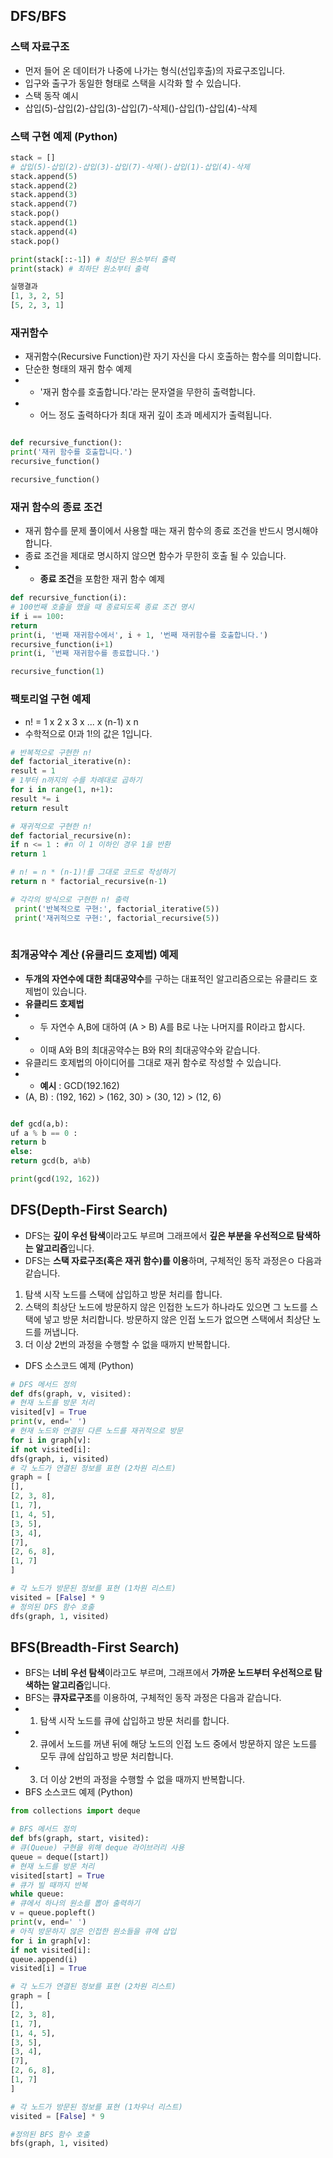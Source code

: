 ## DFS/BFS 

### 스택 자료구조
+ 먼저 들어 온 데이터가 나중에 나가는 형식(선입후출)의 자료구조입니다.
+ 입구와 출구가 동일한 형태로 스택을 시각화 할 수 있습니다.
+ 스택 동작 예시
+ 삽입(5)-삽입(2)-삽입(3)-삽입(7)-삭제()-삽입(1)-삽입(4)-삭제
### 스택 구현 예제 (Python)
```python
stack = []
# 삽입(5)-삽입(2)-삽입(3)-삽입(7)-삭제()-삽입(1)-삽입(4)-삭제
stack.append(5)
stack.append(2)
stack.append(3)
stack.append(7)
stack.pop()
stack.append(1)
stack.append(4)
stack.pop()

print(stack[::-1]) # 최상단 원소부터 출력
print(stack) # 최하단 원소부터 출력

실행결과
[1, 3, 2, 5]
[5, 2, 3, 1]
```

### 재귀함수
+ 재귀함수(Recursive Function)란 자기 자신을 다시 호출하는 함수를 의미합니다.
+ 단순한 형태의 재귀 함수 예제
+ + '재귀 함수를 호출합니다.'라는 문자열을 무한히 출력합니다.
+ + 어느 정도 출력하다가 최대 재귀 깊이 초과 메세지가 출력됩니다.
```python

def recursive_function():
print('재귀 함수를 호출합니다.')
recursive_function()

recursive_function()
```

### 재귀 함수의 종료 조건
+ 재귀 함수를 문제 풀이에서 사용할 때는 재귀 함수의 종료 조건을 반드시 명시해야 합니다.
+ 종료 조건을 제대로 명시하지 않으면 함수가 무한히 호출 될 수 있습니다.
+ + **종료 조건**을 포함한 재귀 함수 예제
```python
def recursive_function(i):
# 100번째 호출을 했을 때 종료되도록 종료 조건 명시
if i == 100:
return
print(i, '번째 재귀함수에서', i + 1, '번째 재귀함수를 호출합니다.')
recursive_function(i+1)
print(i, '번째 재귀함수를 종료합니다.')

recursive_function(1)
```

### 팩토리얼 구현 예제
+ n! = 1 x 2 x 3 x ... x (n-1) x n
+ 수학적으로 0!과 1!의 값은 1입니다.
```python
# 반복적으로 구현한 n!
def factorial_iterative(n):
result = 1
# 1부터 n까지의 수를 차례대로 곱하기
for i in range(1, n+1):
result *= i
return result

# 재귀적으로 구현한 n!
def factorial_recursive(n):
if n <= 1 : #n 이 1 이하인 경우 1을 반환
return 1

# n! = n * (n-1)!를 그대로 코드로 작성하기
return n * factorial_recursive(n-1)

# 각각의 방식으로 구현한 n! 출력
 print('반복적으로 구현:', factorial_iterative(5))
 print('재귀적으로 구현:', factorial_recursive(5))
 
 ```
 
 ### 최개공약수 계산 (유클리드 호제법) 예제
 + **두개의 자연수에 대한 최대공약수**를 구하는 대표적인 알고리즘으로는 유클리드 호제법이 있습니다.
 + **유클리드 호제법**
 + + 두 자연수 A,B에 대하여 (A > B) A를 B로 나눈 나머지를 R이라고 합시다.
 + + 이때 A와 B의 최대공약수는 B와 R의 최대공약수와 같습니다.
 + 유클리드 호제법의 아이디어를 그대로 재귀 함수로 작성할 수 있습니다.
 + + **예시** : GCD(192.162)
 + (A, B) : (192, 162) > (162, 30) > (30, 12) > (12, 6)

```python

def gcd(a,b):
uf a % b == 0 :
return b
else:
return gcd(b, a%b)

print(gcd(192, 162))
```

## DFS(Depth-First Search)
+ DFS는 **깊이 우선 탐색**이라고도 부르며 그래프에서 **깊은 부분을 우선적으로 탐색하는 알고리즘**입니다.
+ DFS는 **스택 자료구조(혹은 재귀 함수)를 이용**하며, 구체적인 동작 과정은ㅇ 다음과 같습니다.
1. 탐색 시작 노드를 스택에 삽입하고 방문 처리를 합니다.
2. 스택의 최상단 노드에 방문하지 않은 인접한 노드가 하나라도 있으면 그 노드를 스택에 넣고 방문 처리합니다. 방문하지 않은 인접 노드가 없으면 스택에서 최상단 노드를 꺼냅니다.
3. 더 이상 2번의 과정을 수행할 수 없을 때까지 반복합니다.
+ DFS 소스코드 예제 (Python)
```python
# DFS 메서드 정의
def dfs(graph, v, visited):
# 현재 노드를 방문 처리
visited[v] = True
print(v, end=' ')
# 현재 노드와 연결된 다른 노드를 재귀적으로 방문
for i in graph[v]:
if not visited[i]:
dfs(graph, i, visited)
# 각 노드가 연결된 정보를 표현 (2차원 리스트)
graph = [
[],
[2, 3, 8],
[1, 7],
[1, 4, 5],
[3, 5],
[3, 4],
[7],
[2, 6, 8],
[1, 7]
]

# 각 노드가 방문된 정보를 표현 (1차원 리스트)
visited = [False] * 9
# 정의된 DFS 함수 호출
dfs(graph, 1, visited)
 ```

## BFS(Breadth-First Search)
+ BFS는 **너비 우선 탐색**이라고도 부르며, 그래프에서 **가까운 노드부터 우선적으로 탐색하는 알고리즘**입니다.
+ BFS는 **큐자료구조**를 이용하여, 구체적인 동작 과정은 다음과 같습니다.
+ 1. 탐색 시작 노드를 큐에 삽입하고 방문 처리를 합니다.
+ 2. 큐에서 노드를 꺼낸 뒤에 해당 노드의 인접 노드 중에서 방문하지 않은 노드를 모두 큐에 삽입하고 방문 처리합니다.
+ 3. 더 이상 2번의 과정을 수행할 수 없을 때까지 반복합니다.
+ BFS 소스코드 예제 (Python)
```python
from collections import deque

# BFS 메서드 정의
def bfs(graph, start, visited):
# 큐(Queue) 구현을 위해 deque 라이브러리 사용
queue = deque([start])
# 현재 노드를 방문 처리
visited[start] = True
# 큐가 빌 때까지 반복
while queue:
# 큐에서 하나의 원소를 뽑아 출력하기
v = queue.popleft()
print(v, end=' ')
# 아직 방문하지 않은 인접한 원소들을 큐에 삽입
for i in graph[v]:
if not visited[i]:
queue.append(i)
visited[i] = True

# 각 노드가 연결된 정보를 표현 (2차원 리스트)
graph = [
[],
[2, 3, 8],
[1, 7],
[1, 4, 5],
[3, 5],
[3, 4],
[7],
[2, 6, 8],
[1, 7]
]

# 각 노드가 방문된 정보를 표현 (1차우너 리스트)
visited = [False] * 9

#정의된 BFS 함수 호출
bfs(graph, 1, visited)
